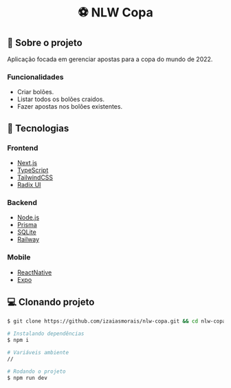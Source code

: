<h1 align='center'>
   ⚽️ NLW Copa
</h1>

## 📃 Sobre o projeto

Aplicação focada em gerenciar apostas para a copa do mundo de 2022.

### Funcionalidades

- Criar bolões.
- Listar todos os bolões craidos.
- Fazer apostas nos bolões existentes.

## 🚀 Tecnologias

### Frontend

- [Next.js](https://nextjs.org/)
- [TypeScript](https://www.typescriptlang.org/)
- [TailwindCSS](https://tailwindcss.com/)
- [Radix UI](https://www.radix-ui.com/)

### Backend

- [Node.js](https://nodejs.org/en/)
- [Prisma](https://www.prisma.io/)
- [SQLite](https://www.sqlite.org/index.html)
- [Railway](https://railway.app/)

### Mobile

- [ReactNative](https://nodejs.org/en/)
- [Expo](https://nodejs.org/en/)

## 💻 Clonando projeto

```bash
$ git clone https://github.com/izaiasmorais/nlw-copa.git && cd nlw-copa
```

```bash
# Instalando dependências
$ npm i

# Variáveis ambiente
//

# Rodando o projeto
$ npm run dev

```
